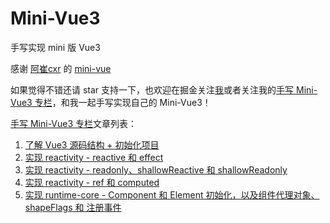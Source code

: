 # Mini-Vue3

手写实现 mini 版 Vue3

感谢 [阿崔cxr](https://github.com/cuixiaorui) 的 [mini-vue](https://github.com/cuixiaorui/mini-vue)

如果觉得不错还请 star 支持一下，也欢迎在掘金关注[我](https://juejin.cn/user/158789396594765)或者关注我的[手写 Mini-Vue3 专栏](https://juejin.cn/column/7028767798591815710)，和我一起手写实现自己的 Mini-Vue3！

[手写 Mini-Vue3 专栏](https://juejin.cn/column/7028767798591815710)文章列表：

1. [了解 Vue3 源码结构 + 初始化项目](https://juejin.cn/post/7029145067755421726)
2. [实现 reactivity - reactive 和 effect](https://juejin.cn/post/7028771190416080933)
3. [实现 reactivity - readonly、shallowReactive 和 shallowReadonly](https://juejin.cn/post/7029147690906697765)
4. [实现 reactivity - ref 和 computed](https://juejin.cn/post/7029147829134164004)
5. [实现 runtime-core - Component 和 Element 初始化，以及组件代理对象、shapeFlags 和 注册事件](https://juejin.cn/editor/drafts/7037021594861961229)
